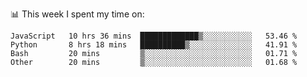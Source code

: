 📊 This week I spent my time on:
<!--START_SECTION:waka-->

```text
JavaScript   10 hrs 36 mins  █████████████▒░░░░░░░░░░░   53.46 %
Python       8 hrs 18 mins   ██████████▒░░░░░░░░░░░░░░   41.91 %
Bash         20 mins         ▒░░░░░░░░░░░░░░░░░░░░░░░░   01.71 %
Other        20 mins         ▒░░░░░░░░░░░░░░░░░░░░░░░░   01.68 %
```

<!--END_SECTION:waka-->


